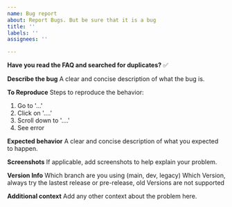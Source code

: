 ```yaml
---
name: Bug report
about: Report Bugs. But be sure that it is a bug
title: ''
labels: ''
assignees: ''

---
```


**Have you read the FAQ and searched for duplicates?**
:white_check_mark:

**Describe the bug**
A clear and concise description of what the bug is.

**To Reproduce**
Steps to reproduce the behavior:
1. Go to '...'
2. Click on '....'
3. Scroll down to '....'
4. See error

**Expected behavior**
A clear and concise description of what you expected to happen.

**Screenshots**
If applicable, add screenshots to help explain your problem.

**Version Info**
Which branch are you using (main, dev, legacy)
Which Version, always try the lastest release or pre-release, old Versions are not supported

**Additional context**
Add any other context about the problem here.
